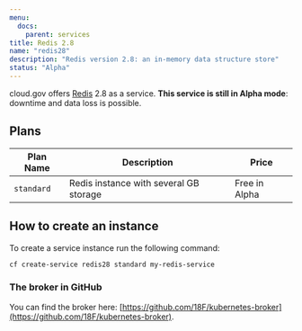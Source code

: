 ```yaml
---
menu:
  docs:
    parent: services
title: Redis 2.8
name: "redis28"
description: "Redis version 2.8: an in-memory data structure store"
status: "Alpha"
---
```


cloud.gov offers [Redis](https://www.redis.io/) 2.8 as a service. **This service is still in Alpha mode**: downtime and data loss is possible.

## Plans

Plan Name | Description | Price
--------- | ----------- | -----
`standard` | Redis instance with several GB storage | Free in Alpha

## How to create an instance

To create a service instance run the following command:

```sh
cf create-service redis28 standard my-redis-service
```

### The broker in GitHub

You can find the broker here: [https://github.com/18F/kubernetes-broker](https://github.com/18F/kubernetes-broker).

